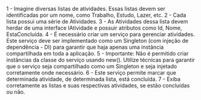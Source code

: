 1 - Imagine diversas listas de atividades. Essas listas devem ser identificadas por um nome, como Trabalho, Estudo, Lazer, etc.
2 - Cada lista possui uma série de Atividades.
3 - As Atividades dessa lista devem herdar de uma interface IAtividade e possuir atributos como Id, Nome, EstaConcluída.
4 - É necessário criar um serviço para gerenciar atividades. Este serviço deve ser implementado como um Singleton (com injeção de dependência - DI) para garantir que haja apenas uma instância compartilhada em toda a aplicação.
5 - Importante: Não é permitido criar instâncias da classe do serviço usando new(). Utilize técnicas para garantir que o serviço seja compartilhado como um Singleton e seja injetado corretamente onde necessário.
6 - Este serviço permite marcar que determinada atividade, de determinada lista, está concluída.
7 - Exiba corretamente as listas e suas respectivas atividades, se estão concluídas ou não.
